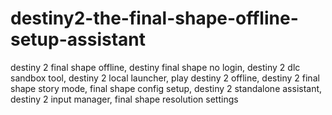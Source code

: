 # destiny2-the-final-shape-offline-setup-assistant
destiny 2 final shape offline, destiny final shape no login, destiny 2 dlc sandbox tool, destiny 2 local launcher, play destiny 2 offline, destiny 2 final shape story mode, final shape config setup, destiny 2 standalone assistant, destiny 2 input manager, final shape resolution settings
